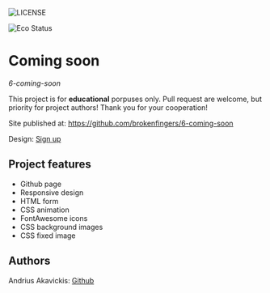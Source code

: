 ![LICENSE](https://img.shields.io/badge/license-MIT-blue.svg?style=flat-square)

![Eco Status](https://img.shields.io/badge/ECO-Friendly-green.svg)

# Coming soon

_6-coming-soon_

This project is for **educational** porpuses only. Pull request are welcome, but priority for project authors! Thank you for your cooperation!

Site published at: https://github.com/brokenfingers/6-coming-soon

Design: [Sign up](https://media.discordapp.net/attachments/850245533838868480/850246473362178048/coming-soon-wide.png?width=957&height=670)

## Project features

-   Github page
-   Responsive design
-   HTML form
-   CSS animation
-   FontAwesome icons
-   CSS background images
-   CSS fixed image


## Authors

Andrius Akavickis: [Github](https://github.com/brokenfingers)
